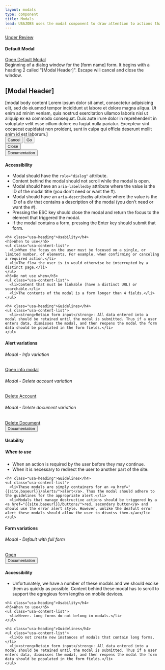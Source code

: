```yaml
---
layout: modals
type: component
title: Modals
lead: USAJOBS uses the modal component to draw attention to actions that require user input.
---
```


<a href="{{ site.baseurl }}/getting-started/#maturity" class="usa-label maturity under_review">Under Review</a>

<h4 class="usa-heading-alt">Default Modal</h4>
<div class="preview">
  <a href="#modal-trigger" class="usa-button usajobs-button" data-object-trigger="modal" data-target="#modal-demo">Open Default Modal</a>

  <div class="usajobs-modal" data-object="modal" data-state="is-closed" id="modal-default" aria-hidden="true" role="dialog" aria-labelledby="usajobs-modal-heading" aria-describedby="usajobs-modal-description">
    <div class="usajobs-modal__dialog">
      <div class="usajobs-modal__content">
        <div id="usajobs-modal-description" class="usajobs-assistive-text">
          Beginning of a dialog window for the [form name] form. It begins with a heading 2
          called &quot;[Modal Header]&quot;. Escape will cancel and close the window.
        </div>
        <div class="usajobs-modal__header">
          <h2 id="usajobs-modal-heading" class="usajobs-modal__title">[Modal Header]</h2>
        </div>
        <div class="usajobs-modal__body">
          [modal body content Lorem ipsum dolor sit amet, consectetur adipisicing elit, sed do eiusmod tempor incididunt ut labore et dolore magna aliqua. Ut enim ad minim veniam,
          quis nostrud exercitation ullamco laboris nisi ut aliquip ex ea commodo
          consequat. Duis aute irure dolor in reprehenderit in voluptate velit esse
          cillum dolore eu fugiat nulla pariatur. Excepteur sint occaecat cupidatat non
          proident, sunt in culpa qui officia deserunt mollit anim id est laborum.]
        </div>
        <div class="usajobs-modal__footer">
          <button class="usa-button-big usa-button-outline" data-behavior="modal.close">Cancel</button>
          <button class="usa-button-big usa-button-primary" data-behavior="modal.close">Go</button>
        </div>
        <div class="usajobs-modal__actions">
          <button class="usajobs-modal__close" data-behavior="modal.close" >
            <span class="usajobs-assistive-text">Close</span>
          </button>
        </div>
      </div>
    </div>
  </div>
</div>

<div class="usa-accordion-bordered usa-accordion-docs">
  <button class="usa-button-unstyled usa-accordion-button" aria-expanded="true" aria-controls="collapsible-0">Documentation</button>
  <div id="collapsible-0" aria-hidden="false" class="usa-accordion-content">
    <h4 class="usa-heading">Accessibility</h4>
    <ul class="usa-content-list">
      <li>Modal should have the <code>role="dialog"</code> attribute.</li>
      <li>Content behind the modal should not scroll while the modal is open.</li>
      <li>Modal should have an <code>aria-labelledby</code> attribute where the value is the ID of the modal title (you don't need or want the #).</li>
      <li>Modal should have an <code>aria-describedby</code> attribute where the value is the ID of a div that contains a description of the modal (you don't need or want the #).</li>
      <li>Pressing the ESC key should close the modal and return the focus to the element that triggered the modal.</li>
      <li>If the modal contains a form, pressing the Enter key should submit that form.</li>
    </ul>

    <h4 class="usa-heading">Usability</h4>
    <h5>When to use</h5>
    <ul class="usa-content-list">
      <li>When the focus on the user must be focused on a single, or limited number, of elements. For example, when confirming or canceling a required action.</li>
      <li>The flow the user is in would otherwise be interrupted by a distinct page.</li>
    </ul>
    <h5>Do not use when</h5>
    <ul class="usa-content-list">
      <li>Content that must be linkable (have a distinct URL) or searchable.</li>
      <li>The contents of the modal is a form longer than 4 fields.</li>
    </ul>

    <h4 class="usa-heading">Guidelines</h4>
    <ul class="usa-content-list">
      <li><strong>Retain form input</strong>: All data entered into a modal should be retained until the modal is submitted. Thus if a user enters data, dismisses the modal, and then reopens the modal the form data should be populated in the form fields.</li>
    </ul>
  </div>
</div>

<h4 class="usa-heading-alt">Alert variations</h4>
<div class="preview">
  <h6 class="usa-heading-alt">Modal - Info variation</h6>
  <a href="#modal-trigger" class="usa-button usajobs-button" data-object-trigger="modal" data-target="#modal-info-demo">Open info modal</a>

  <h6 class="usa-heading-alt">Modal - Delete account variation</h6>
  <a href="#modal-trigger" class="usa-button usajobs-button usa-button-secondary" data-object-trigger="modal" data-target="#modal-delete-account">Delete Account</a>

  <h6 class="usa-heading-alt">Modal - Delete document variation</h6>
  <a href="#modal-trigger" class="usa-button usajobs-button usa-button-secondary" data-object-trigger="modal" data-target="#modal-delete-document">Delete Document</a>
</div>

<div class="usa-accordion-bordered usa-accordion-docs">
  <button class="usa-button-unstyled usa-accordion-button" aria-expanded="true" aria-controls="collapsible-0">Documentation</button>
  <div id="collapsible-0" aria-hidden="false" class="usa-accordion-content">
    <h4 class="usa-heading">Usability</h4>
    <h5>When to use</h5>
    <ul class="usa-content-list">
      <li>When an action is required by the user before they may continue.</li>
      <li>When it is necessary to redirect the user to another part of the site.</li> 
    </ul>

    <h4 class="usa-heading">Guidelines</h4>
    <ul class="usa-content-list">
      <li>These modals are simply containers for an <a href="{{site.baseurl}}/alerts/">alert</a>. Thus the modal should adhere to the guidelines for the appropriate alert.</li>
      <li>Modals that manage destructive actions should be triggered by a <a href="{{site.baseurl}}/buttons/">red, secondary button</a> and should use the error alert style. However, unlike the deafult error alert these modals should allow the user to dismiss them.</a></li>
    </ul>
  </div>
</div>

<h4 class="usa-heading-alt">Form variations</h4>
<div class="preview">
  <h6 class="usa-heading-alt">Modal - Default with full form</h6>
  <a href="#modal-trigger" class="usa-button usajobs-button" data-object-trigger="modal" data-target="#modal-wide-demo">Open</a>
</div>

<div class="usa-accordion-bordered usa-accordion-docs">
  <button class="usa-button-unstyled usa-accordion-button"
      aria-expanded="true" aria-controls="collapsible-0">
    Documentation
  </button>
  <div id="collapsible-0" aria-hidden="false" class="usa-accordion-content">
    <h4 class="usa-heading">Accessibility</h4>
    <ul class="usa-content-list">
      <li>Unfortunately, we have a number of these modals and we should excise them as quickly as possible. Content behind these modal has to scroll to support the egregious form lengths on mobile devices.</li>
    </ul>

    <h4 class="usa-heading">Usability</h4>
    <h5>When to use</h5>
    <ul class="usa-content-list">
      <li>Never. Long forms do not belong in modals.</li>
    </ul>

    <h4 class="usa-heading">Guidelines</h4>
    <ul class="usa-content-list">
      <li>Do not create new instances of modals that contain long forms.</li>
      <li><strong>Retain form input</strong>: All data entered into a modal should be retained until the modal is submitted. Thus if a user enters data, dismisses the modal, and then reopens the modal the form data should be populated in the form fields.</li>
    </ul>
  </div>
</div>

